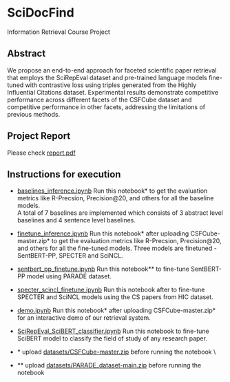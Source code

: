 # SciDocFind
Information Retrieval Course Project

## Abstract
We propose an end-to-end approach for faceted scientific paper retrieval that employs the SciRepEval dataset and pre-trained language models fine-tuned with contrastive loss using triples generated from the Highly Influential Citations dataset. Experimental results demonstrate competitive performance across different facets of the CSFCube dataset and competitive performance in other facets, addressing the limitations of previous methods.

## Project Report
Please check [report.pdf](./project_report.pdf)

## Instructions for execution

- [baselines_inference.ipynb](code/baselines_inference.ipynb)
Run this notebook* to get the evaluation metrics like R-Precsion, Precision@20, and others for all the baseline models. \
A total of 7 baselines are implemented which consists of 3 abstract level baselines and 4 sentence level baselines.


- [finetune_inference.ipynb](code/finetune_inference.ipynb)
Run this notebook* after uploading CSFCube-master.zip* to get the evaluation metrics like R-Precsion, Precision@20, and others for all the fine-tuned models. Three models are finetuned - SentBERT-PP, SPECTER and SciNCL.

- [sentbert_pp_finetune.ipynb](code/sentbert_pp_finetune.ipynb)
Run this notebook** to fine-tune SentBERT-PP model using PARADE dataset.

- [specter_scincl_finetune.ipynb](code/specter_scincl_finetune.ipynb)
Run this notebook after to fine-tune SPECTER and SciNCL models using the CS papers from HIC dataset.

- [demo.ipynb](code/demo.ipynb)
Run this notebook* after uploading CSFCube-master.zip* for an interactive demo of our retrieval system.

- [SciRepEval_SciBERT_classifier.ipynb](code/SciRepEval_SciBERT_classifier.ipynb)
Run this notebook to fine-tune SciBERT model to classify the field of study of any research paper.

- \* upload [datasets/CSFCube-master.zip](datasets/CSFCube-master.zip) before running the notebook \
- ** upload [datasets/PARADE_dataset-main.zip](datasets/PARADE_dataset-main.zip) before running the notebook
